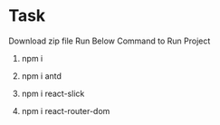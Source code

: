# Task

Download zip file Run Below Command to Run Project

1) npm i 

2) npm i antd

3) npm i react-slick

4) npm i react-router-dom
